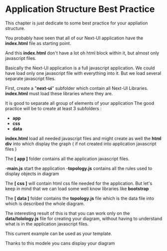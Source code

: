 # Application Structure Best Practice #

This chapter is just dedicate to some best practice for your appliation structure.

You probably have seen that all of our Next-UI application have the **index.html** file as starting point.

And this **index.html** don't have a lot oh html block within it, but almost only javascript files.

Basically the Next-UI application is a full javascript application. We could have load only one javascript file with everything into it. 
But we load several separate javascript files.

First, create a "**next-ui**" subfolder which contain all Next-UI Libraries. **index.html** must load these libraries where they are.

It is good to separate all group of elements of your application
The good practice will be to create at least 3 subfolders :

- **app**
- **css**
- **data**

**index.html** load all needed javascript files and might create as well the **html div** into which display the graph ( if not created into application javascript files )

The **[ app ]** folder contains all the application javascript files.

-**main.js** start the application
-**topology.js** contains all the rules used to display objects in diagram

The **[ css ]** will contain html css file needed for the application. But let's keep in mind that we can load some well know libraries like **bootstrap**

The **[ data ]** folder contains the **topology.js** file which is the data file into which is described the whole diagram.

The interesting result of this is that you can work only on the **data/tolology.js** file for creating your diagram, without having to understand what is in the application javascript files.

This current example can be used as your template.

Thanks to this modele you cans display your diagram
